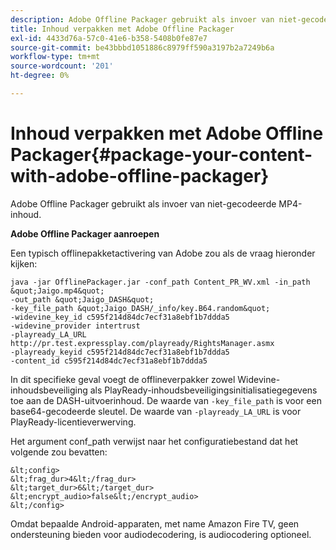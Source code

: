 ```yaml
---
description: Adobe Offline Packager gebruikt als invoer van niet-gecodeerde MP4-inhoud.
title: Inhoud verpakken met Adobe Offline Packager
exl-id: 4433d76a-57c0-41e6-b358-5408b0fe87e7
source-git-commit: be43bbbd1051886c8979ff590a3197b2a7249b6a
workflow-type: tm+mt
source-wordcount: '201'
ht-degree: 0%

---
```


# Inhoud verpakken met Adobe Offline Packager{#package-your-content-with-adobe-offline-packager}

Adobe Offline Packager gebruikt als invoer van niet-gecodeerde MP4-inhoud.

**Adobe Offline Packager aanroepen**

Een typisch offlinepakketactivering van Adobe zou als de vraag hieronder kijken:

    java -jar OfflinePackager.jar -conf_path Content_PR_WV.xml -in_path &quot;Jaigo.mp4&quot;
    -out_path &quot;Jaigo_DASH&quot;
    -key_file_path &quot;Jaigo_DASH/_info/key.B64.random&quot;
    -widevine_key_id c595f214d84dc7ecf31a8ebf1b7ddda5
    -widevine_provider intertrust
    -playready_LA_URL
    http://pr.test.expressplay.com/playready/RightsManager.asmx
    -playready_keyid c595f214d84dc7ecf31a8ebf1b7ddda5
    -content_id c595f214d84dc7ecf31a8ebf1b7ddda5

In dit specifieke geval voegt de offlineverpakker zowel Widevine-inhoudsbeveiliging als PlayReady-inhoudsbeveiligingsinitialisatiegegevens toe aan de DASH-uitvoerinhoud. De waarde van `-key_file_path` is voor een base64-gecodeerde sleutel. De waarde van `-playready_LA_URL` is voor PlayReady-licentieverwerving.

Het argument conf_path verwijst naar het configuratiebestand dat het volgende zou bevatten:

    &lt;config>
    &lt;frag_dur>4&lt;/frag_dur>
    &lt;target_dur>6&lt;/target_dur>
    &lt;encrypt_audio>false&lt;/encrypt_audio>
    &lt;/config>

Omdat bepaalde Android-apparaten, met name Amazon Fire TV, geen ondersteuning bieden voor audiodecodering, is audiocodering optioneel.
